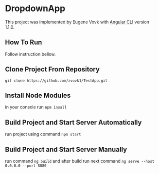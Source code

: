 # DropdownApp

This project was implemented by Eugene Vovk with [Angular CLI](https://github.com/angular/angular-cli) version 1.1.0.

## How To Run
Follow instruction bellow.

## Clone Project From Repository 
`git clone https://github.com/zvovk1/TestApp.git`

## Install Node Modules
in your console run `npm insall`

## Build Project and Start Server Automatically
run project using command `npm start` 

## Build Project and Start Server Manually
run command `ng build` and after build run next command `ng serve --host 0.0.0.0 --port 8080 ` 



